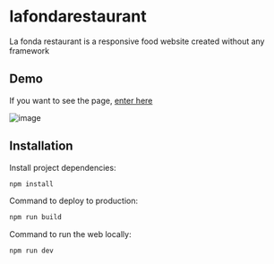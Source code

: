 # lafondarestaurant
La fonda restaurant is a responsive food website created without any framework


## Demo
If you want to see the page, [enter here](https://lafondarestaurant.netlify.com)


![image](https://user-images.githubusercontent.com/38270435/77496968-3116bc00-6e1a-11ea-9f79-e1a2fce7eb49.png)

## Installation

Install project dependencies:
```bash
npm install
```

Command to deploy to production:
```bash
npm run build
```

Command to run the web locally:
```bash
npm run dev
```


